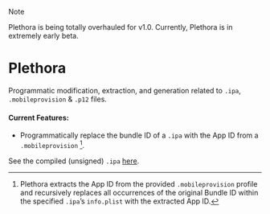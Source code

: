 > [!NOTE]
> Plethora is being totally overhauled for v1.0. Currently, Plethora is in extremely early beta.

# Plethora

Programmatic modification, extraction, and generation related to `.ipa`, `.mobileprovision` & `.p12` files.

#### Current Features: 

- Programmatically replace the bundle ID of a `.ipa` with the App ID from a `.mobileprovision` [^1].

See the compiled (unsigned) `.ipa` [here](https://github.com/jacobprezant/Plethora/releases).

[^1]: Plethora extracts the App ID from the provided `.mobileprovision` profile and recursively replaces all occurrences of the original Bundle ID within the specified `.ipa`’s `info.plist` with the extracted App ID.

